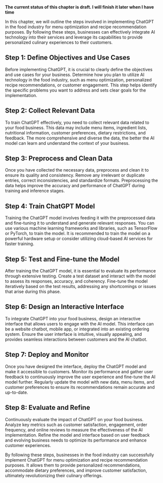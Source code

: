 **The current status of this chapter is draft. I will finish it later when I have time**

In this chapter, we will outline the steps involved in implementing ChatGPT in the food industry for menu optimization and recipe recommendation purposes. By following these steps, businesses can effectively integrate AI technology into their services and leverage its capabilities to provide personalized culinary experiences to their customers.

Step 1: Define Objectives and Use Cases
---------------------------------------

Before implementing ChatGPT, it is crucial to clearly define the objectives and use cases for your business. Determine how you plan to utilize AI technology in the food industry, such as menu optimization, personalized recipe recommendations, or customer engagement. This step helps identify the specific problems you want to address and sets clear goals for the implementation.

Step 2: Collect Relevant Data
-----------------------------

To train ChatGPT effectively, you need to collect relevant data related to your food business. This data may include menu items, ingredient lists, nutritional information, customer preferences, dietary restrictions, and feedback. The more comprehensive and diverse the data, the better the AI model can learn and understand the context of your business.

Step 3: Preprocess and Clean Data
---------------------------------

Once you have collected the necessary data, preprocess and clean it to ensure its quality and consistency. Remove any irrelevant or duplicate entries, correct inconsistencies, and standardize formats. Preprocessing the data helps improve the accuracy and performance of ChatGPT during training and inference stages.

Step 4: Train ChatGPT Model
---------------------------

Training the ChatGPT model involves feeding it with the preprocessed data and fine-tuning it to understand and generate relevant responses. You can use various machine learning frameworks and libraries, such as TensorFlow or PyTorch, to train the model. It is recommended to train the model on a powerful hardware setup or consider utilizing cloud-based AI services for faster training.

Step 5: Test and Fine-tune the Model
------------------------------------

After training the ChatGPT model, it is essential to evaluate its performance through extensive testing. Create a test dataset and interact with the model to assess its responses, accuracy, and coherency. Fine-tune the model iteratively based on the test results, addressing any shortcomings or issues that arise during this phase.

Step 6: Design an Interactive Interface
---------------------------------------

To integrate ChatGPT into your food business, design an interactive interface that allows users to engage with the AI model. This interface can be a website chatbot, mobile app, or integrated into an existing ordering system. Ensure the user interface is intuitive, visually appealing, and provides seamless interactions between customers and the AI chatbot.

Step 7: Deploy and Monitor
--------------------------

Once you have designed the interface, deploy the ChatGPT model and make it accessible to customers. Monitor its performance and gather user feedback to continuously improve the user experience and fine-tune the AI model further. Regularly update the model with new data, menu items, and customer preferences to ensure its recommendations remain accurate and up-to-date.

Step 8: Evaluate and Refine
---------------------------

Continuously evaluate the impact of ChatGPT on your food business. Analyze key metrics such as customer satisfaction, engagement, order frequency, and online reviews to measure the effectiveness of the AI implementation. Refine the model and interface based on user feedback and evolving business needs to optimize its performance and enhance customer experiences.

By following these steps, businesses in the food industry can successfully implement ChatGPT for menu optimization and recipe recommendation purposes. It allows them to provide personalized recommendations, accommodate dietary preferences, and improve customer satisfaction, ultimately revolutionizing their culinary offerings.
